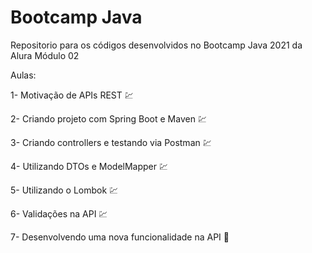 # Bootcamp Java
Repositorio para os códigos desenvolvidos no Bootcamp Java 2021 da Alura Módulo 02

Aulas:

1- Motivação de APIs REST :chart:

2- Criando projeto com Spring Boot e Maven :chart:

3- Criando controllers e testando via Postman :chart:

4- Utilizando DTOs e ModelMapper :chart:

5- Utilizando o Lombok :chart:

6- Validações na API :chart:

7- Desenvolvendo uma nova funcionalidade na API :construction:
